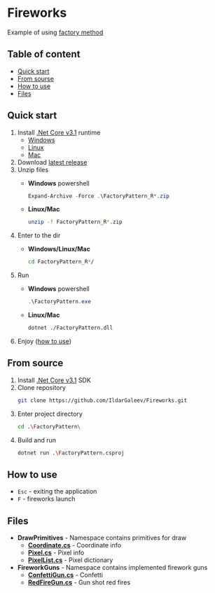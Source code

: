 ﻿
# Fireworks

Example of using [factory method](https://refactoring.guru/design-patterns/factory-method)


## Table of content

- [Quick start](#Quick-start)
- [From sourse](#From-sourse)
- [How to use](#How-to-use)
- [Files](#Files)

## Quick start

1. Install [.Net Core v3.1](https://dotnet.microsoft.com/download/dotnet/3.1) runtime
	- [Windows](https://docs.microsoft.com/dotnet/core/install/windows)
	- [Linux](https://docs.microsoft.com/dotnet/core/install/linux)
	- [Mac](https://docs.microsoft.com/dotnet/core/install/macos)
2. Download [latest release](https://github.com/IldarGaleev/Fireworks/releases)
3. Unzip files
	- **Windows** powershell
		``` powershell
		Expand-Archive -Force .\FactoryPattern_R*.zip
		```
	- **Linux/Mac**

		``` bash
		unzip -f FactoryPattern_R*.zip 
		```
5. Enter to the dir
	- **Windows/Linux/Mac**

		``` bash
		cd FactoryPattern_R*/
		```
4. Run
	- **Windows** powershell
		``` powershell
		.\FactoryPattern.exe
		```
	- **Linux/Mac**

		``` bash
		dotnet ./FactoryPattern.dll
		```
5. Enjoy ([how to use](#How-to-use))

## From source

1. Install  [.Net Core v3.1](https://dotnet.microsoft.com/download/dotnet/3.1) SDK
2. Clone repository
	``` bash
	git clone https://github.com/IldarGaleev/Fireworks.git
	```
3. Enter project directory 
	``` bash
	cd .\FactoryPattern\
	```
4. Build and run
	``` bash
	dotnet run .\FactoryPattern.csproj
	```

## How to use

- `Esc` - exiting the application 
- `F` - fireworks launch

## Files

- **DrawPrimitives** - Namespace contains primitives for draw
	- **[Coordinate.cs](DrawPrimitives/Coordinate.cs)** - Coordinate info
	- **[Pixel.cs](DrawPrimitives/Pixel.cs)** - Pixel info
	- **[PixelList.cs](DrawPrimitives/PixelList.cs)** - Pixel dictionary
- **FireworkGuns** - Namespace contains implemented firework guns
	- **[ConfettiGun.cs](FireworkGuns/ConfettiGun.cs)** - Confetti
	- **[RedFireGun.cs](FireworkGuns/RedFireGun.cs)** - Gun shot red fires
